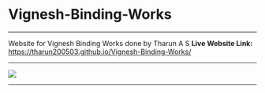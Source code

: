 # Vignesh-Binding-Works
---
Website for Vignesh Binding Works done by Tharun A S
**Live Website Link:** https://tharun200503.github.io/Vignesh-Binding-Works/

---
<img src="https://tharun200503.github.io/Vignesh-Binding-Works/images/company-name.png">

---
